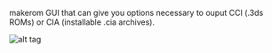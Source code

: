 makerom GUI that can give you options necessary to ouput CCI (.3ds ROMs) or CIA (installable .cia archives).

![alt tag](http://i.snag.gy/o5X40.jpg)
 
